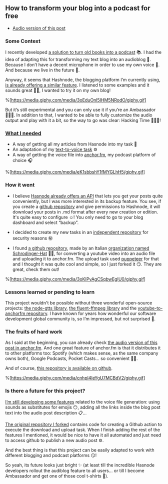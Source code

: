 ## How to transform your blog into a podcast for free

* [Audio version of this post](https://anchor.fm/gabriel-romaymachado)

### Some Context

I recently developed [a solution to turn old books into a podcast](https://thenursewhocoded.hashnode.dev/turning-text-into-voice-freedom-for-your-content) 📚. I had the idea of adapting this for transforming my text blog into an audioblog 🦻. Because I don’t have a decent microphone in order to use my own voice 🙊. And because we live in the future 🌟.

Anyway, it seems that Hashnode, the blogging platform I’m currently using, [is already offering a similar feature](https://townhall.hashnode.com/introducing-audio-blogs-on-hashnode-now-listen-to-articles-automatically). I listened to some examples and it sounds great 👍🏽, I wanted to try it on my own blog!

%[https://media.giphy.com/media/3oEduOnl5IHM5NRodO/giphy.gif]

But it’s still experimental and you can only use it if you’re an Ambassador 🤷🏼‍♀️. In addition to that, I wanted to be able to fully customize the audio output and play with it a bit, so the way to go was clear: Hacking Time 👩🏻‍💻!

### [What I needed](https://github.com/W01fw00d/hashnode-to-anchorfm/projects/1)

- A way of getting all my articles from Hasnode into my task 📃
- An adaptation of my [text-to-voice task](https://github.com/W01fw00d/text-to-voice) ⚙
- A way of getting the voice file into [anchor.fm](https://anchor.fm/), my podcast platform of choice 🎧

%[https://media.giphy.com/media/eK1sbbshY1fMYGLhH5/giphy.gif]

### How it went

- I believe [Hasnode already offers an API](https://engineering.hashnode.com/introducing-hashnode-graphql-api-public-beta-cjydzvp59001q2gs1b5zxaeaf?guid=ff63291a-7d1c-4ea7-a1f0-d4b731ef9bd1&deviceId=42236bef-9b56-47cd-911f-2e25d457d263) that lets you get your posts quite conveniently, but I was more interested in its backup feature. You see, if you create a [github repository](https://github.com/W01fw00d/thenursewhocoded) and give permissions to Hashnode, it will download your posts in .md format after every new creation or edition. It's quite easy to configure ☺! You only need to go to your blog dashboard and select “backup”.

- I decided to create my new tasks in an [independent repository](https://github.com/W01fw00d/hashnode-to-anchorfm) for security reasons ㊙

- I found [a github repository](https://github.com/Schrodinger-Hat/youtube-to-anchorfm), made by an Italian [organization named Schrodinger-Hat](https://www.schrodinger-hat.it/) 🐱‍💻, for converting a youtube video into an audio file and uploading it to anchor.fm. The upload task used [puppeteer](https://developers.google.com/web/tools/puppeteer) for that and I thought it was quite cool and simple, so I just forked it 😏. They are great, check them out!

%[https://media.giphy.com/media/3oKIPvAgCSqbwEgIU0/giphy.gif]


### Lessons learned or pending to learn

This project wouldn't be possible without three wonderful open-source projects: [the node-gtts library](https://www.npmjs.com/package/node-gtts), [the fluent-ffmpeg library](https://github.com/fluent-ffmpeg/node-fluent-ffmpeg) and the [youtube-to-anchorfm repository](https://github.com/Schrodinger-Hat/youtube-to-anchorfm). I have known for years how wonderful our software development global community is, so I’m impressed, but not surprised 🥰.

### The fruits of hard work

As I said at the beginning, you can already check [the audio version of this post in anchor.fm](https://anchor.fm/gabriel-romaymachado). And one great feature of anchor.fm is that it distributes it to other platforms too: Spotify (which makes sense, as the same company owns both), Google Podcasts, Pocket Casts… so convenient 👏🏻.

And of course, [this repository is available on github](https://github.com/W01fw00d/hashnode-to-anchorfm).

%[https://media.giphy.com/media/cnhpl4IeYgU7MCBdV2/giphy.gif]

### Is there a future for this project?

[I’m still developing some features](https://github.com/W01fw00d/hashnode-to-anchorfm/projects/1) related to the voice file generation: using sounds as substitutes for emojis 😶, adding all the links inside the blog post text into the audio post description 📋...

[The original repository I forked](https://github.com/Schrodinger-Hat/youtube-to-anchorfm) contains code for creating a Github action to execute the download and upload task. When I finish adding the rest of the features I mentioned, it would be nice to have it all automated and just need to access github to publish a new audio post ⚙.

And the best thing is that this project can be easily adapted to work with different blogging and podcast platforms 😏!

So yeah, its future looks just bright ✨ (at least till the incredible Hasnode developers rollout the audiblog feature to all users… or till I become Ambassador and get one of those cool t-shirts 👕).
